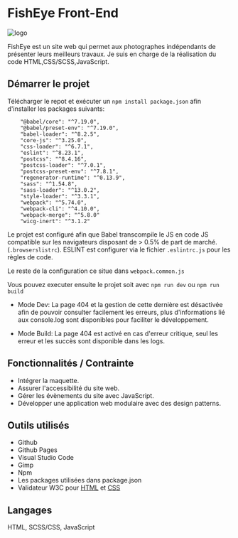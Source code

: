 # FishEye Front-End

![logo](https://github.com/digitstudio/Front-End-Fisheye/blob/main/assets/images/logo.png)

FishEye est un site web qui permet aux photographes indépendants de présenter leurs meilleurs travaux. 
Je suis en charge de la réalisation du code HTML,CSS/SCSS,JavaScript.

## Démarrer le projet
Télécharger le repot et exécuter un ```npm install package.json``` afin d'installer les packages suivants:

```
    "@babel/core": "^7.19.0",
    "@babel/preset-env": "^7.19.0",
    "babel-loader": "^8.2.5",
    "core-js": "^3.25.0",
    "css-loader": "^6.7.1",
    "eslint": "^8.23.1",
    "postcss": "^8.4.16",
    "postcss-loader": "^7.0.1",
    "postcss-preset-env": "^7.8.1",
    "regenerator-runtime": "^0.13.9",
    "sass": "^1.54.8",
    "sass-loader": "^13.0.2",
    "style-loader": "^3.3.1",
    "webpack": "^5.74.0",
    "webpack-cli": "^4.10.0",
    "webpack-merge": "^5.8.0"
    "wicg-inert": "^3.1.2"
```


Le projet est configuré afin que Babel transcompile le JS en code JS compatible sur les navigateurs disposant de > 0.5% de part de marché. (```.browserslistrc```).
ESLINT est configurer via le fichier ```.eslintrc.js``` pour les règles de code.

 Le reste de la configuration ce situe dans ```webpack.common.js```

Vous pouvez executer ensuite le projet soit avec ```npm run dev``` ou ```npm run build```

- Mode Dev: La page 404 et la gestion de cette dernière est désactivée afin de pouvoir consulter facilement les erreurs, plus d'informations lié aux console.log sont disponibles pour faciliter le développement.

- Mode Build: La page 404 est activé en cas d'erreur critique, seul les erreur et les succès sont disponible dans les logs.


## Fonctionnalités / Contrainte

- Intégrer la maquette.
- Assurer l'accessibilité du site web.
- Gérer les évènements du site avec JavaScript.
- Développer une application web modulaire avec des design patterns.


## Outils  utilisés

- Github
- Github Pages
- Visual Studio Code
- Gimp
- Npm
- Les packages utilisées dans package.json
- Validateur W3C pour [HTML](https://validator.w3.org/) et [CSS](https://jigsaw.w3.org/css-validator/#validate_by_upload)

## Langages

HTML, SCSS/CSS, JavaScript
